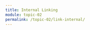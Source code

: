 ```yaml
---
title: Internal Linking
module: topic-02
permalink: /topic-02/link-internal/
---
```


<div class="divider-rounded"></div>
